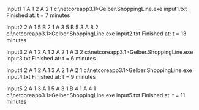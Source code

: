 Input1
1
A 1 2
A 2 1
c:\netcoreapp3.1>Gelber.ShoppingLine.exe input1.txt
Finished at: t = 7 minutes

Input2
2
A 1 5
B 2 1
A 3 5
B 5 3
A 8 2
c:\netcoreapp3.1>Gelber.ShoppingLine.exe input2.txt
Finished at: t = 13 minutes

Input3
2
A 1 2
A 1 2
A 2 1
A 3 2
c:\netcoreapp3.1>Gelber.ShoppingLine.exe input3.txt
Finished at: t = 6 minutes

Input4
2
A 1 2
A 1 3
A 2 1
A 2 1
c:\netcoreapp3.1>Gelber.ShoppingLine.exe input4.txt
Finished at: t = 9 minutes

Input5
2
A 1 3
A 1 5
A 3 1
B 4 1
A 4 1
c:\netcoreapp3.1>Gelber.ShoppingLine.exe input5.txt
Finished at: t = 11 minutes